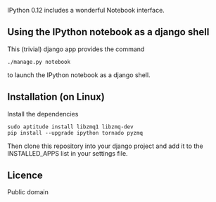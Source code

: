 IPython 0.12 includes a wonderful Notebook interface.


Using the IPython notebook as a django shell
--------------------------------------------
This (trivial) django app provides the command 

    ./manage.py notebook

to launch the IPython notebook as a django shell.


Installation (on Linux)
-----------------------
Install the dependencies

    sudo aptitude install libzmq1 libzmq-dev
    pip install --upgrade ipython tornado pyzmq
    
Then clone this repository into your django project and add it to the INSTALLED_APPS list in your settings file.


Licence
-------
Public domain